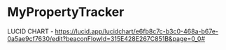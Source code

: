 # MyPropertyTracker

LUCID CHART - https://lucid.app/lucidchart/e6fb8c7c-b3c0-468a-b67e-0a5ae9cf7630/edit?beaconFlowId=315E428E267C851B&page=0_0#
